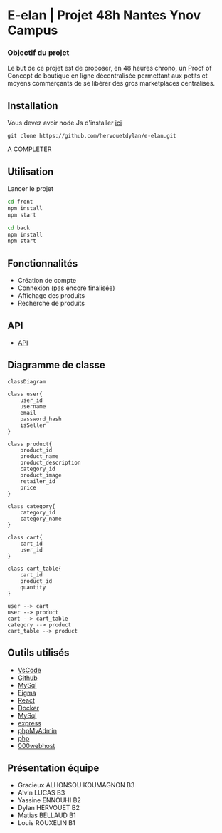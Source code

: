 # E-elan | Projet 48h Nantes Ynov Campus

### Objectif du projet 
Le but de ce projet est de proposer, en 48 heures chrono, un Proof of Concept de boutique en ligne décentralisée permettant aux petits et moyens commerçants de se libérer des gros marketplaces centralisés. 

## Installation 
Vous devez avoir node.Js d'installer [ici](https://nodejs.org)
```
git clone https://github.com/hervouetdylan/e-elan.git
```
A COMPLETER
## Utilisation
Lancer le projet
````bash
cd front
npm install
npm start
````
```bash
cd back
npm install
npm start
```

## Fonctionnalités
* Création de compte
* Connexion (pas encore finalisée)
* Affichage des produits
* Recherche de produits

## API 
* [API](https://e-elan48.000webhostapp.com/products.php)

## Diagramme de classe
```mermaid
classDiagram

class user{
    user_id
    username
    email
    password_hash
    isSeller
}

class product{
    product_id
    product_name
    product_description
    category_id
    product_image
    retailer_id
    price
}

class category{
    category_id
    category_name
}

class cart{
    cart_id
    user_id
}

class cart_table{
    cart_id
    product_id
    quantity
}

user --> cart
user --> product
cart --> cart_table
category --> product
cart_table --> product
```





    
## Outils utilisés
* [VsCode](https://code.visualstudio.com)  
* [Github](https://github.com)
* [MySql](https://www.mysql.com)
* [Figma](https://www.figma.com/files/recent?fuid=1178085169079461508)
* [React](https://reactjs.org)
* [Docker](https://www.docker.com)
* [MySql](https://www.mysql.com)
* [express](https://expressjs.com/fr/)
* [phpMyAdmin](https://www.phpmyadmin.net)
* [php](https://www.php.net)
* [000webhost](https://www.000webhost.com)

## Présentation équipe 
* Gracieux ALHONSOU KOUMAGNON B3
* Alvin LUCAS B3
* Yassine ENNOUHI B2
* Dylan HERVOUET B2
* Matias BELLAUD B1
* Louis ROUXELIN B1
